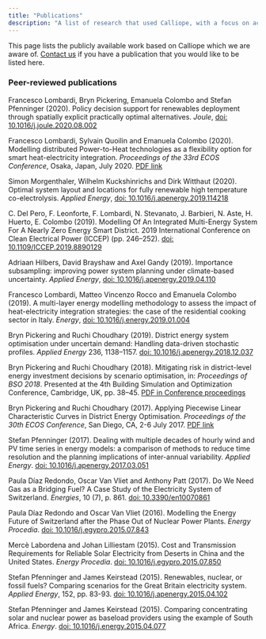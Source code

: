 ```yaml
---
title: "Publications"
description: "A list of research that used Calliope, with a focus on academic publications."
---
```


This page lists the publicly available work based on Calliope which we are aware of. [Contact us](mailto:stefan.pfenninger@usys.ethz.ch) if you have a publication that you would like to be listed here.

### Peer-reviewed publications

Francesco Lombardi, Bryn Pickering, Emanuela Colombo and Stefan Pfenninger (2020). Policy decision support for renewables deployment through spatially explicit practically optimal alternatives. *Joule*, [doi: 10.1016/j.joule.2020.08.002](https://doi.org/10.1016/j.joule.2020.08.002)

Francesco Lombardi, Sylvain Quoilin and Emanuela Colombo (2020). Modelling distributed Power-to-Heat technologies as a flexibility option for smart heat-electricity integration. *Proceedings of the 33rd ECOS Conference*, Osaka, Japan, July 2020. [PDF link](https://www.researchgate.net/publication/342961468_Modelling_distributed_Power-to-Heat_technologies_as_a_flexibility_option_for_smart_heat-electricity_integration)

Simon Morgenthaler, Wilhelm Kuckshinrichs and Dirk Witthaut (2020). Optimal system layout and locations for fully renewable high temperature co-electrolysis. *Applied Energy*, [doi: 10.1016/j.apenergy.2019.114218](https://doi.org/10.1016/j.apenergy.2019.114218)

C. Del Pero, F. Leonforte, F. Lombardi, N. Stevanato, J. Barbieri, N. Aste, H. Huerto, E. Colombo (2019). Modelling Of An Integrated Multi-Energy System For A Nearly Zero Energy Smart District. 2019 International Conference on Clean Electrical Power (ICCEP) (pp. 246–252). [doi: 10.1109/ICCEP.2019.8890129](https://doi.org/10.1109/ICCEP.2019.8890129)

Adriaan Hilbers, David Brayshaw and Axel Gandy (2019). Importance subsampling: improving power system planning under climate-based uncertainty. *Applied Energy*, [doi: 10.1016/j.apenergy.2019.04.110](https://doi.org/10.1016/j.apenergy.2019.04.110)

Francesco Lombardi, Matteo Vincenzo Rocco and Emanuela Colombo (2019). A multi-layer energy modelling methodology to assess the impact of heat-electricity integration strategies: the case of the residential cooking sector in Italy. *Energy*, [doi: 10.1016/j.energy.2019.01.004](https://doi.org/10.1016/j.energy.2019.01.004)

Bryn Pickering and Ruchi Choudhary (2019). District energy system optimisation under uncertain demand: Handling data-driven stochastic profiles. *Applied Energy* 236, 1138–1157. [doi: 10.1016/j.apenergy.2018.12.037](https://doi.org/10.1016/j.apenergy.2018.12.037)

Bryn Pickering and Ruchi Choudhary (2018). Mitigating risk in district-level energy investment decisions by scenario optimisation, in: *Proceedings of BSO 2018*. Presented at the 4th Building Simulation and Optimization Conference, Cambridge, UK, pp. 38–45. [PDF in Conference proceedings](http://www.ibpsa.org/proceedings/BSO2018/1B-1.pdf)

Bryn Pickering and Ruchi Choudhary (2017). Applying Piecewise Linear Characteristic Curves in District Energy Optimisation. *Proceedings of the 30th ECOS Conference*, San Diego, CA, 2-6 July 2017. [PDF link](https://www.researchgate.net/publication/319334427_Applying_Piecewise_Linear_Characteristic_Curves_in_District_Energy_Optimisation)

Stefan Pfenninger (2017). Dealing with multiple decades of hourly wind and PV time series in energy models: a comparison of methods to reduce time resolution and the planning implications of inter-annual variability. *Applied Energy*. [doi: 10.1016/j.apenergy.2017.03.051](https://doi.org/10.1016/j.apenergy.2017.03.051)

Paula Díaz Redondo, Oscar Van Vliet and Anthony Patt (2017). Do We Need Gas as a Bridging Fuel? A Case Study of the Electricity System of Switzerland. *Energies*, 10 (7), p. 861. [doi: 10.3390/en10070861](https://doi.org/10.3390/en10070861)

Paula Díaz Redondo and Oscar Van Vliet (2016). Modelling the Energy Future of Switzerland after the Phase Out of Nuclear Power Plants. *Energy Procedia*. [doi: 10.1016/j.egypro.2015.07.843](https://doi.org/10.1016/j.egypro.2015.07.843)

Mercè Labordena and Johan Lilliestam (2015). Cost and Transmission Requirements for Reliable Solar Electricity from Deserts in China and the United States. *Energy Procedia*. [doi: 10.1016/j.egypro.2015.07.850](https://doi.org/10.1016/j.egypro.2015.07.850)

Stefan Pfenninger and James Keirstead (2015). Renewables, nuclear, or fossil fuels? Comparing scenarios for the Great Britain electricity system. *Applied Energy*, 152, pp. 83-93. [doi: 10.1016/j.apenergy.2015.04.102](https://doi.org/10.1016/j.apenergy.2015.04.102)

Stefan Pfenninger and James Keirstead (2015). Comparing concentrating solar and nuclear power as baseload providers using the example of South Africa. *Energy*. [doi: 10.1016/j.energy.2015.04.077](https://doi.org/10.1016/j.energy.2015.04.077)
